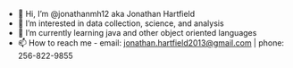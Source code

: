 - 👋 Hi, I’m @jonathanmh12 aka Jonathan Hartfield
- 👀 I’m interested in data collection, science, and analysis
- 🌱 I’m currently learning java and other object oriented languages
- 📫 How to reach me - email: jonathan.hartfield2013@gmail.com | phone: 256-822-9855

<!---
jonathanmh12/jonathanmh12 is a ✨ special ✨ repository because its `README.md` (this file) appears on your GitHub profile.
You can click the Preview link to take a look at your changes.
--->
